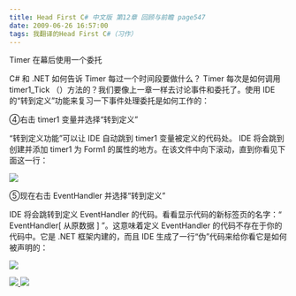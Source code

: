 ```yaml
---
title: Head First C# 中文版 第12章 回顾与前瞻 page547
date: 2009-06-26 16:57:00
tags: 我翻译的Head First C#（习作）
---
```

Timer  在幕后使用一个委托

  

C#  和  .NET  如何告诉  Timer  每过一个时间段要做什么？  Timer  每次是如何调用  timer1_Tick
（）方法的？我们要像上一章一样去讨论事件和委托了。使用  IDE  的“转到定义”功能来复习一下事件处理委托是如何工作的：

  

④右击  timer1  变量并选择“转到定义”

  

“转到定义功能”可以让  IDE  自动跳到  timer1  变量被定义的代码处。  IDE  将会跳到创建并添加  timer1  为  Form1
的属性的地方。在该文件中向下滚动，直到你看见下面这一行：

  

![](https://p-blog.csdn.net/images/p_blog_csdn_net/cuipengfei1/EntryImages/20090626/2009-06-26_16-19-38.jpg)

⑤现在右击  EventHandler  并选择“转到定义”

  

IDE  将会跳转到定义  EventHandler  的代码。看看显示代码的新标签页的名字：“  EventHandler[  从原数据  ]
”。这意味着定义  EventHandler  的代码不存在于你的代码中。它是  .NET  框架内建的，而且  IDE
生成了一行“伪”代码来给你看它是如何被声明的：

  

![](https://p-blog.csdn.net/images/p_blog_csdn_net/cuipengfei1/EntryImages/20090626/2009-06-26_16-51-34.jpg)



[ ![](https://profile.csdnimg.cn/5/2/5/3_cuipengfei1)
![](https://g.csdnimg.cn/static/user-reg-year/1x/11.png)
](https://blog.csdn.net/cuipengfei1)





